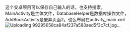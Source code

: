 这个安卓项目可以保存自己输入的话，也支持搜索。  
MainActivity是主体文件，DatabaseHelper是数据库操作文件，AddBookActivity是废弃页面2。也么布局在activity_main.xml
![Uploading 99295658ca84af237a583aed5f3c7cf.jpg…]()
